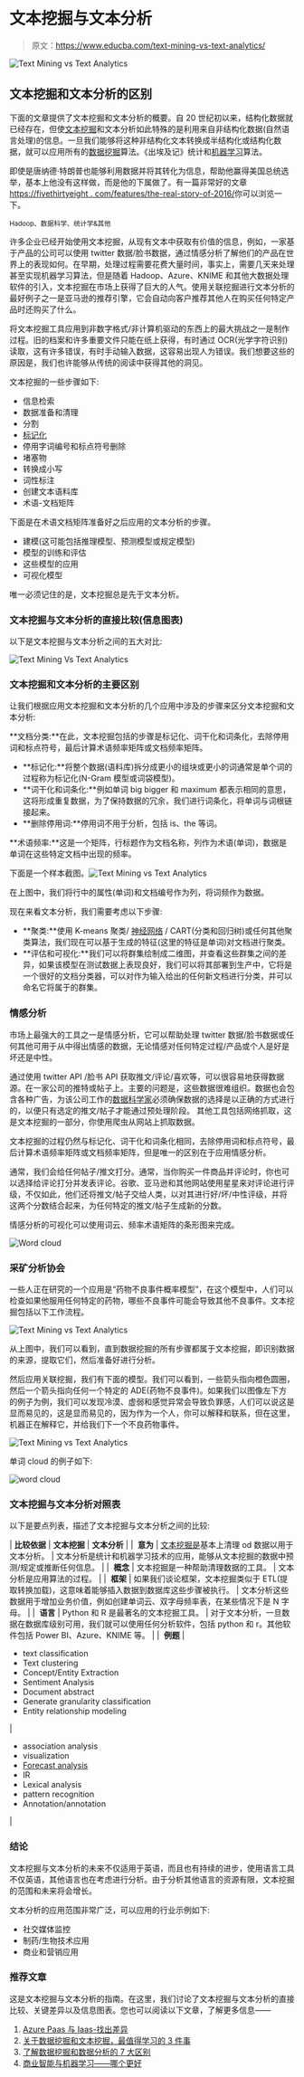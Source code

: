 # 文本挖掘与文本分析

> 原文：<https://www.educba.com/text-mining-vs-text-analytics/>

![Text Mining vs Text Analytics](img/e8beb864373b1687046788cff0112495.png)



## 文本挖掘和文本分析的区别

下面的文章提供了文本挖掘和文本分析的概要。自 20 世纪初以来，结构化数据就已经存在，但使[文本挖掘](https://www.educba.com/text-mining/)和文本分析如此特殊的是利用来自非结构化数据(自然语言处理)的信息。一旦我们能够将这种非结构化文本转换成半结构化或结构化数据，就可以应用所有的[数据挖掘](https://www.educba.com/data-mining-vs-statistics/)算法。《出埃及记》统计和[机器学习](https://www.educba.com/machine-learning-vs-predictive-analytics/)算法。

即使是唐纳德·特朗普也能够利用数据并将其转化为信息，帮助他赢得美国总统选举，基本上他没有这样做，而是他的下属做了。有一篇非常好的文章[https://fivethirtyeight . com/features/the-real-story-of-2016/](https://fivethirtyeight.com/features/the-real-story-of-2016/)你可以浏览一下。

<small>Hadoop、数据科学、统计学&其他</small>

许多企业已经开始使用文本挖掘，从现有文本中获取有价值的信息，例如，一家基于产品的公司可以使用 twitter 数据/脸书数据，通过情感分析了解他们的产品在世界上的表现如何。在早期，处理过程需要花费大量时间，事实上，需要几天来处理甚至实现机器学习算法，但是随着 Hadoop、Azure、KNIME 和其他大数据处理软件的引入，文本挖掘在市场上获得了巨大的人气。使用关联挖掘进行文本分析的最好例子之一是亚马逊的推荐引擎，它会自动向客户推荐其他人在购买任何特定产品时还购买了什么。

将文本挖掘工具应用到非数字格式/非计算机驱动的东西上的最大挑战之一是制作过程。旧的档案和许多重要文件只能在纸上获得，有时通过 OCR(光学字符识别)读取，这有许多错误，有时手动输入数据，这容易出现人为错误。我们想要这些的原因是，我们也许能够从传统的阅读中获得其他的洞见。

文本挖掘的一些步骤如下:

*   信息检索
*   数据准备和清理
*   分割
*   [标记化](https://www.educba.com/tokenization-in-python/)
*   停用字词编号和标点符号删除
*   堵塞物
*   转换成小写
*   词性标注
*   创建文本语料库
*   术语-文档矩阵

下面是在术语文档矩阵准备好之后应用的文本分析的步骤。

*   建模(这可能包括推理模型、预测模型或规定模型)
*   模型的训练和评估
*   这些模型的应用
*   可视化模型

唯一必须记住的是，文本挖掘总是先于文本分析。

### 文本挖掘与文本分析的直接比较(信息图表)

以下是文本挖掘与文本分析之间的五大对比:

![Text Mining Vs Text Analytics](img/564ce3ce059213e9058afaa080107dbc.png)



### 文本挖掘和文本分析的主要区别

让我们根据应用文本挖掘和文本分析的几个应用中涉及的步骤来区分文本挖掘和文本分析:

**文档分类:**在此，文本挖掘包括的步骤是标记化、词干化和词条化，去除停用词和标点符号，最后计算术语频率矩阵或文档频率矩阵。

*   **标记化:**将整个数据(语料库)拆分成更小的组块或更小的词通常是单个词的过程称为标记化(N-Gram 模型或词袋模型)。
*   **词干化和词条化:**例如单词 big bigger 和 maximum 都表示相同的意思，这将形成重复数据，为了保持数据的冗余，我们进行词条化，将单词与词根链接起来。
*   **删除停用词:**停用词不用于分析，包括 is、the 等词。

**术语频率:**这是一个矩阵，行标题作为文档名称，列作为术语(单词)，数据是单词在这些特定文档中出现的频率。

下面是一个样本截图。![Text Mining vs Text Analytics](img/184ab3a5ff96d9b8b23cb1dbc6a2fb8a.png)



在上图中，我们将行中的属性(单词)和文档编号作为列，将词频作为数据。

现在来看文本分析，我们需要考虑以下步骤:

*   **聚类:**使用 K-means 聚类/ [神经网络](https://www.educba.com/neural-networks-vs-deep-learning/) / CART(分类和回归树)或任何其他聚类算法，我们现在可以基于生成的特征(这里的特征是单词)对文档进行聚类。
*   **评估和可视化:**我们可以将群集绘制成二维图，并查看这些群集之间的差异，如果该模型在测试数据上表现良好，我们可以将其部署到生产中，它将是一个很好的文档分类器，可以对作为输入给出的任何新文档进行分类，并可以命名它将属于的群集。

### 情感分析

市场上最强大的工具之一是情感分析，它可以帮助处理 twitter 数据/脸书数据或任何其他可用于从中得出情感的数据，无论情感对任何特定过程/产品或个人是好是坏还是中性。

通过使用 twitter API /脸书 API 获取推文/评论/喜欢等，可以很容易地获得数据源。在一家公司的推特或帖子上。主要的问题是，这些数据很难组织。数据也会包含各种广告，为该公司工作的[数据科学家](https://www.educba.com/data-scientist-vs-data-engineer/)必须确保数据的选择是以正确的方式进行的，以便只有选定的推文/帖子才能通过预处理阶段。
其他工具包括网络抓取，这是文本挖掘的一部分，你使用爬虫从网站上抓取数据。

文本挖掘的过程仍然与标记化、词干化和词条化相同，去除停用词和标点符号，最后计算术语频率矩阵或文档频率矩阵，但是唯一的区别在于应用情感分析。

通常，我们会给任何帖子/推文打分。通常，当你购买一件商品并评论时，你也可以选择给评论打分并发表评论。谷歌、亚马逊和其他网站使用星星来对评论进行评级，不仅如此，他们还将推文/帖子交给人类，以对其进行好/坏/中性评级，并将这两个分数结合起来，为任何特定的推文/帖子生成新的分数。

情感分析的可视化可以使用词云、频率术语矩阵的条形图来完成。

![Word cloud](img/29021a4d8e4316bf7352b428b64357ad.png)



### 采矿分析协会

一些人正在研究的一个应用是“药物不良事件概率模型”，在这个模型中，人们可以检查如果他服用任何特定的药物，哪些不良事件可能会导致其他不良事件。文本挖掘包括以下工作流程。

![Text Mining vs Text Analytics](img/e03e39c98ee443d0993bed481a8f773d.png)



从上图中，我们可以看到，直到数据挖掘的所有步骤都属于文本挖掘，即识别数据的来源，提取它们，然后准备好进行分析。

然后应用关联挖掘，我们有下面的模型。我们可以看到，一些箭头指向橙色圆圈，然后一个箭头指向任何一个特定的 ADE(药物不良事件)。如果我们以图像左下方的例子为例，我们可以发现冷漠、虚弱和感觉异常会导致负罪感，人们可以说这是显而易见的，这是显而易见的，因为作为一个人，你可以解释和联系，但在这里，机器正在解释它，并给我们下一个不良药物事件。

![Text Mining vs Text Analytics](img/212125ce9ebf17fd18bca9bba853e011.png)



单词 cloud 的例子如下:

![word cloud](img/0524245610c6b580629b195b8258cf55.png)



### 文本挖掘与文本分析对照表

以下是要点列表，描述了文本挖掘与文本分析之间的比较:

| **比较依据** | **文本挖掘** | **文本分析** |
|  **意为** | [文本挖掘是](https://www.educba.com/what-is-text-mining/)基本上清理 od 数据以用于文本分析。 | 文本分析是统计和机器学习技术的应用，能够从文本挖掘的数据中预测/规定或推断任何信息。 |
|  **概念** | 文本挖掘是一种帮助清理数据的工具。 | 文本分析是应用算法的过程。 |
|  **框架** | 如果我们谈论框架，文本挖掘类似于 ETL(提取转换加载)，这意味着能够插入数据到数据库这些步骤被执行。 | 文本分析这些数据用于增加业务价值，例如创建单词云、双字母频率表，在某些情况下是 N 字母。 |
|  **语言** | Python 和 R 是最著名的文本挖掘工具。 | 对于文本分析，一旦数据在数据库级别可用，我们就可以使用任何分析软件，包括 python 和 r。其他软件包括 Power BI、Azure、KNIME 等。 |
|  **例题** | 

*   text classification
*   Text clustering
*   Concept/Entity Extraction
*   Sentiment Analysis
*   Document abstract
*   Generate granularity classification
*   Entity relationship modeling

 | 

*   association analysis
*   visualization
*   [Forecast analysis](https://www.educba.com/what-is-predictive-analytics/)
*   IR
*   Lexical analysis
*   pattern recognition
*   Annotation/annotation

 |

### 结论

文本挖掘与文本分析的未来不仅适用于英语，而且也有持续的进步，使用语言工具不仅英语，其他语言也在考虑进行分析。由于分析其他语言的资源有限，文本挖掘的范围和未来将会增长。

文本分析的应用范围非常广泛，可以应用的行业示例如下:

*   社交媒体监控
*   制药/生物技术应用
*   商业和营销应用

### 推荐文章

这是文本挖掘与文本分析的指南。在这里，我们讨论了文本挖掘与文本分析的直接比较、关键差异以及信息图表。您也可以阅读以下文章，了解更多信息——

1.  [Azure Paas 与 Iaas-找出差异](https://www.educba.com/azure-paas-vs-iaas/)
2.  [关于数据挖掘和文本挖掘，最值得学习的 3 件事](https://www.educba.com/data-mining-vs-text-mining/)
3.  [了解数据挖掘和数据分析的 7 大区别](https://www.educba.com/data-mining-vs-data-analysis/)
4.  [商业智能与机器学习——哪个更好](https://www.educba.com/business-intelligence-vs-machine-learning/)





